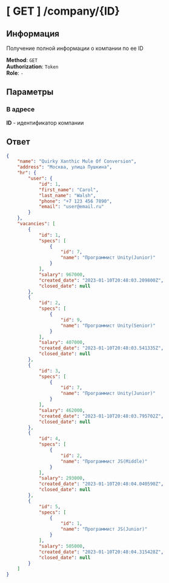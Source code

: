# [ GET ] /company/{ID}

## Информация

Получение полной информации о компании по ее ID

**Method**: `GET`  
**Authorization**: `Token`  
**Role**: `-`

## Параметры

### В адресе

**ID** - идентификатор компании

## Ответ

```json
{
	"name": "Quirky Xanthic Mule Of Conversion",
	"address": "Москва, улица Пушкина",
	"hr": {
		"user": {
			"id": 1,
			"first_name": "Carol",
			"last_name": "Walsh",
			"phone": "+7 123 456 7890",
			"email": "user@email.ru"
		}
	},
	"vacancies": [
		{
			"id": 1,
			"specs": [
				{
					"id": 7,
					"name": "Программист Unity(Junior)"
				}
			],
			"salary": 967000,
			"created_date": "2023-01-10T20:48:03.209800Z",
			"closed_date": null
		},
		{
			"id": 2,
			"specs": [
				{
					"id": 9,
					"name": "Программист Unity(Senior)"
				}
			],
			"salary": 407000,
			"created_date": "2023-01-10T20:48:03.541335Z",
			"closed_date": null
		},
		{
			"id": 3,
			"specs": [
				{
					"id": 7,
					"name": "Программист Unity(Junior)"
				}
			],
			"salary": 462000,
			"created_date": "2023-01-10T20:48:03.795702Z",
			"closed_date": null
		},
		{
			"id": 4,
			"specs": [
				{
					"id": 2,
					"name": "Программист JS(Middle)"
				}
			],
			"salary": 293000,
			"created_date": "2023-01-10T20:48:04.040590Z",
			"closed_date": null
		},
		{
			"id": 5,
			"specs": [
				{
					"id": 1,
					"name": "Программист JS(Junior)"
				}
			],
			"salary": 505000,
			"created_date": "2023-01-10T20:48:04.315428Z",
			"closed_date": null
		}
	]
}
```